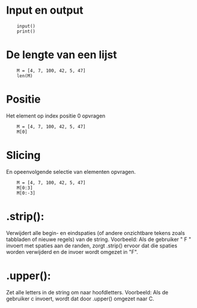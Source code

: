 # Input en output
```
    input()
    print()
```

# De lengte van een lijst

```
    M = [4, 7, 100, 42, 5, 47]
    len(M)
```

# Positie
Het element op index positie 0 opvragen

```
    M = [4, 7, 100, 42, 5, 47]
    M[0]
```
# Slicing
En opeenvolgende selectie van elementen opvragen.
```
    M = [4, 7, 100, 42, 5, 47]
    M[0:3]
    M[0:-3]
```

# .strip():

Verwijdert alle begin- en eindspaties (of andere onzichtbare tekens zoals tabbladen of nieuwe regels) van de string.
Voorbeeld: Als de gebruiker " F " invoert met spaties aan de randen, zorgt .strip() ervoor dat die spaties worden verwijderd en de invoer wordt omgezet in "F".
# .upper():

Zet alle letters in de string om naar hoofdletters.
Voorbeeld: Als de gebruiker c invoert, wordt dat door .upper() omgezet naar C.

